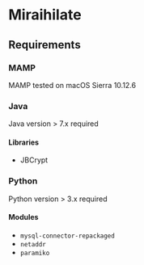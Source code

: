 # Miraihilate

## Requirements

### MAMP

MAMP tested on macOS Sierra 10.12.6

### Java

Java version > 7.x required

#### Libraries

* JBCrypt

### Python

Python version > 3.x required

#### Modules

* `mysql-connector-repackaged`
* `netaddr`
* `paramiko`
